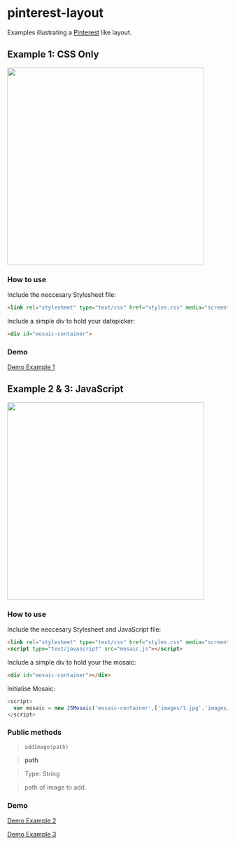 # pinterest-layout
Examples illustrating a <a href="https://www.pinterest.com" target="_blank">Pinterest</a> like layout.

## Example 1: CSS Only
<img src="https://cloud.githubusercontent.com/assets/10542894/9069691/0ed5271a-3aeb-11e5-8b78-3c4702394f12.gif" width="450"/>

### How to use
Include the neccesary Stylesheet file:
```html
<link rel="stylesheet" type="text/css" href="styles.css" media="screen">
```

Include a simple div to hold your datepicker:
```html
<div id="mosaic-container">
```

### Demo
<a href="http://lucaslouca.github.io/pinterest-layout/" target="_blank">Demo Example 1</a>

## Example 2 & 3: JavaScript
<img src="https://cloud.githubusercontent.com/assets/10542894/9069706/17d02658-3aeb-11e5-95f8-2fa58ac88527.gif" width="450"/>

### How to use
Include the neccesary Stylesheet and JavaScript file:
```html
<link rel="stylesheet" type="text/css" href="styles.css" media="screen">
<script type="text/javascript" src="mosaic.js"></script>
```

Include a simple div to hold your the mosaic:
```html
<div id="mosaic-container"></div>
```

Initialise Mosaic:
```javascript
<script>
  var mosaic = new JSMosaic('mosaic-container',['images/1.jpg','images/2.jpg','images/3.jpg','images/4.jpg','images/5.jpg','images/6.jpg', 'images/7.jpg','images/8.jpg','images/9.jpg','images/10.jpg','images/11.jpg','images/12.jpg']);
</script>
```

### Public methods

> `addImage(path)`

>**path**

>Type: String

>path of image to add. 

### Demo
<a href="http://lucaslouca.github.io/pinterest-layout/" target="_blank">Demo Example 2</a>

<a href="http://lucaslouca.github.io/pinterest-layout/" target="_blank">Demo Example 3</a>
